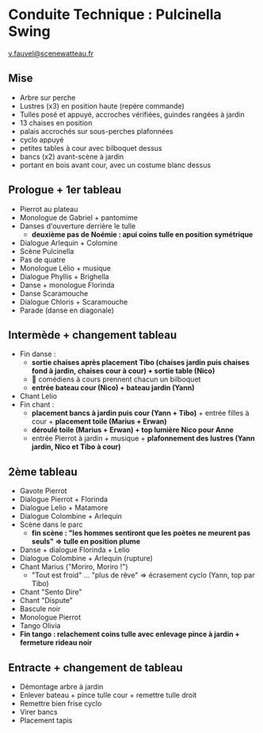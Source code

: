 # Conduite Technique : Pulcinella Swing

v.fauvel@scenewatteau.fr

## Mise

- Arbre sur perche
- Lustres (x3) en position haute (repère commande)
- Tulles posé et appuyé, accroches vérifiées, guindes rangées à jardin
- 13 chaises en position
- palais accrochés sur sous-perches plafonnées
- cyclo appuyé
- petites tables à cour avec bilboquet dessus
- bancs (x2) avant-scène à jardin
- portant en bois avant cour, avec un costume blanc dessus

## Prologue + 1er tableau

- Pierrot au plateau
- Monologue de Gabriel + pantomime
- Danses d'ouverture derrière le tulle
  - **deuxième pas de Noémie : apui coins tulle en position symétrique**
- Dialogue Arlequin + Colomine
- Scène Pulcinella
- Pas de quatre
- Monologue Lélio + musique
- Dialogue Phyllis + Brighella
- Danse + monologue Florinda
- Danse Scaramouche
- Dialogue Chloris + Scaramouche
- Parade (danse en diagonale)

## Intermède + changement tableau

- Fin danse :
  - **sortie chaises après placement Tibo (chaises jardin puis chaises fond à jardin, chaises cour à cour) + sortie table (Nico)**
  - :bell: comédiens à cours prennent chacun un bilboquet
  - **entrée bateau cour (Nico) + bateau jardin (Yann)**
- Chant Lelio
- Fin chant :
  - **placement bancs à jardin puis cour (Yann + Tibo)** + entrée filles à cour + **placement toile (Marius + Erwan)**
  - **déroulé toile (Marius + Erwan) + top lumière Nico pour Anne**
  - entrée Pierrot à jardin + musique + **plafonnement des lustres (Yann jardin, Nico et Tibo à cour)**

## 2ème tableau

- Gavote Pierrot
- Dialogue Pierrot + Florinda
- Dialogue Lelio + Matamore
- Dialogue Colombine + Arlequin
- Scène dans le parc
  - **fin scène : "les hommes sentiront que les poètes ne meurent pas seuls" => tulle en position plume**
- Danse + dialogue Florinda + Lelio
- Dialogue Colombine + Arlequin (rupture)
- Chant Marius ("Moriro, Moriro !")
  - "Tout est froid" ... "plus de rêve" => écrasement cyclo (Yann, top par Tibo)
- Chant "Sento Dire"
- Chant "Dispute"
- Bascule noir
- Monologue Pierrot
- Tango Olivia
- **Fin tango : relachement coins tulle avec enlevage pince à jardin + fermeture rideau noir**

## Entracte + changement de tableau

- Démontage arbre à jardin
- Enlever bateau + pince tulle cour + remettre tulle droit
- Remettre bien frise cyclo
- Virer bancs
- Placement tapis